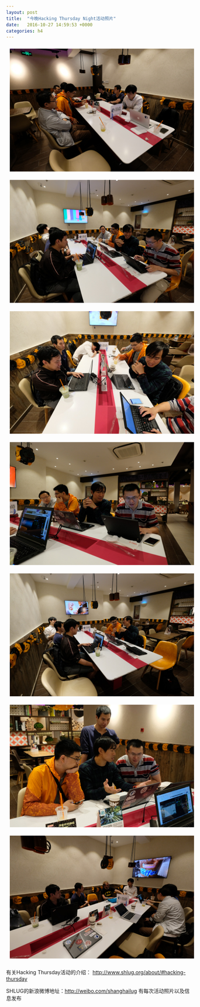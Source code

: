 ```yaml
---
layout: post
title:  "今晚Hacking Thursday Night活动照片"
date:   2016-10-27 14:59:53 +0000
categories: h4
---
```


[<img style='margin:10px;' src='https://raw.githubusercontent.com/shanghailug/res2016/master/ga27.h4/ga27_1944_4400+08.1920p.jpg'>](https://raw.githubusercontent.com/shanghailug/res2016/master/ga27.h4/ga27_1944_4400+08.JPG)
[<img style='margin:10px;' src='https://raw.githubusercontent.com/shanghailug/res2016/master/ga27.h4/ga27_1945_4800+08.1920p.jpg'>](https://raw.githubusercontent.com/shanghailug/res2016/master/ga27.h4/ga27_1945_4800+08.JPG)
[<img style='margin:10px;' src='https://raw.githubusercontent.com/shanghailug/res2016/master/ga27.h4/ga27_1946_0500+08.1920p.jpg'>](https://raw.githubusercontent.com/shanghailug/res2016/master/ga27.h4/ga27_1946_0500+08.JPG)
[<img style='margin:10px;' src='https://raw.githubusercontent.com/shanghailug/res2016/master/ga27.h4/ga27_1949_5600+08.1920p.jpg'>](https://raw.githubusercontent.com/shanghailug/res2016/master/ga27.h4/ga27_1949_5600+08.JPG)
[<img style='margin:10px;' src='https://raw.githubusercontent.com/shanghailug/res2016/master/ga27.h4/ga27_2010_4400+08.1920p.jpg'>](https://raw.githubusercontent.com/shanghailug/res2016/master/ga27.h4/ga27_2010_4400+08.JPG)
[<img style='margin:10px;' src='https://raw.githubusercontent.com/shanghailug/res2016/master/ga27.h4/ga27_2011_5600+08.1920p.jpg'>](https://raw.githubusercontent.com/shanghailug/res2016/master/ga27.h4/ga27_2011_5600+08.JPG)
[<img style='margin:10px;' src='https://raw.githubusercontent.com/shanghailug/res2016/master/ga27.h4/ga27_2049_1200+08.1920p.jpg'>](https://raw.githubusercontent.com/shanghailug/res2016/master/ga27.h4/ga27_2049_1200+08.JPG)

有关Hacking Thursday活动的介绍：
http://www.shlug.org/about/#hacking-thursday

SHLUG的新浪微博地址：http://weibo.com/shanghailug 有每次活动照片以及信息发布


